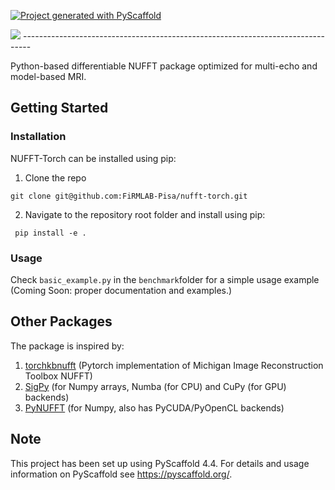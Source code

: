 <!-- These are examples of badges you might want to add to your README:
     please update the URLs accordingly

[![Built Status](https://api.cirrus-ci.com/github/<USER>/deepmr.svg?branch=main)](https://cirrus-ci.com/github/<USER>/deepmr)
[![ReadTheDocs](https://readthedocs.org/projects/deepmr/badge/?version=latest)](https://deepmr.readthedocs.io/en/stable/)
[![Coveralls](https://img.shields.io/coveralls/github/<USER>/deepmr/main.svg)](https://coveralls.io/r/<USER>/deepmr)
[![PyPI-Server](https://img.shields.io/pypi/v/deepmr.svg)](https://pypi.org/project/deepmr/)
[![Conda-Forge](https://img.shields.io/conda/vn/conda-forge/deepmr.svg)](https://anaconda.org/conda-forge/deepmr)
[![Monthly Downloads](https://pepy.tech/badge/deepmr/month)](https://pepy.tech/project/deepmr)
[![Twitter](https://img.shields.io/twitter/url/http/shields.io.svg?style=social&label=Twitter)](https://twitter.com/deepmr)
-->

[![Project generated with PyScaffold](https://img.shields.io/badge/-PyScaffold-005CA0?logo=pyscaffold)](https://pyscaffold.org/)

<picture>
    <source srcset="https://github.com/FiRMLAB/nufft-torch/blob/refactor/docs/source/_static/nufftorch_logo_dark.png"  media="(prefers-color-scheme: dark)">
    <img src="https://github.com/FiRMLAB/nufft-torch/blob/refactor/docs/source/_static/nufftorch_logo.png">
</picture>
--------------------------------------------------------------------------------

Python-based differentiable NUFFT package optimized for multi-echo and model-based MRI.

## Getting Started

### Installation

NUFFT-Torch can be installed using pip:


1. Clone the repo

  ```
git clone git@github.com:FiRMLAB-Pisa/nufft-torch.git
  ```

2. Navigate to the repository root folder and install using pip:

  ```
   pip install -e .
  ```
### Usage

Check `basic_example.py` in the `benchmark`folder for a simple usage example (Coming Soon: proper documentation and examples.)

## Other Packages

The package is inspired by:

1. [torchkbnufft](https://github.com/mmuckley/torchkbnufft) (Pytorch implementation of Michigan Image Reconstruction Toolbox NUFFT)
2. [SigPy](https://github.com/mikgroup/sigpy) (for Numpy arrays, Numba (for CPU) and CuPy (for GPU) backends)
3. [PyNUFFT](https://github.com/jyhmiinlin/pynufft) (for Numpy, also has PyCUDA/PyOpenCL backends)


<!-- pyscaffold-notes -->

## Note

This project has been set up using PyScaffold 4.4. For details and usage
information on PyScaffold see https://pyscaffold.org/.

